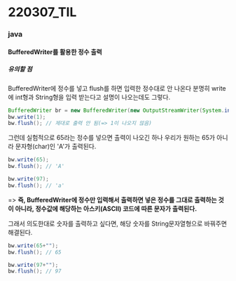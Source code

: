 # 220307_TIL

### java

#### BufferedWriter를 활용한 정수 출력

##### 유의할 점

BufferedWriter에 정수를 넣고 flush를 하면 입력한 정수대로 안 나온다
분명히 write에 int형과 String형을 입력 받는다고 설명이 나오는데도 그렇다.

```java
BufferedWriter br = new BufferedWriter(new OutputStreamWriter(System.in));
bw.write(1);
bw.flush(); // 제대로 출력 안 됨(=> 1이 나오지 않음)
```

그런데 실험적으로 65라는 정수를 넣으면 출력이 나오긴 하나 우리가 원하는 65가 아니라 문자형(char)인 'A'가 출력된다.

```java
bw.write(65);
bw.flush(); // 'A'

bw.write(97);
bw.flush(); // 'a'
```

=> **즉, BufferedWriter에 정수만 입력해서 출력하면 넣은 정수를 그대로 출력하는 것이 아니라, 정수값에 해당하는 아스키(ASCII) 코드에 따른 문자가 출력된다.**

그래서 의도한대로 숫자를 출력하고 싶다면, 해당 숫자를 String문자열형으로 바꿔주면 해결된다.

```java
bw.write(65+"");
bw.flush(); // 65

bw.write(97+"");
bw.flush(); // 97
```

